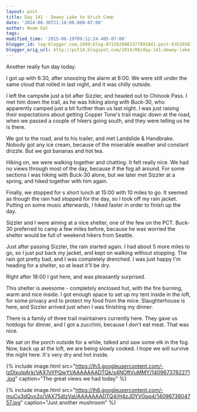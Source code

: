 ```yaml
---
layout: post
title: Day 141 - Dewey Lake to Urich Camp
date: '2014-08-30T21:16:00.000-07:00'
author: Noam Gal
tags:
modified_time: '2015-06-19T09:12:24.405-07:00'
blogger_id: tag:blogger.com,1999:blog-8715620883377891841.post-6352038166180633190
blogger_orig_url: http://pct14.blogspot.com/2014/08/day-141-dewey-lake-to-urich-camp.html
---
```

Another really fun day today.

I got up with 6:30, after snoozing the alarm at 6:00. We were still under the same cloud that rolled in last night, and it was chilly outside.

I left the campsite just a bit after Sizzler, and headed out to Chinook Pass. I met him down the trail, as he was hiking along with Buck-30, who apparently camped just a bit further than us last night. I was just raising their expectations about getting Copper Tone's trail magic down at the road, when we passed a couple of hikers going south, and they were telling us he is there.

We got to the road, and to his trailer, and met Landslide & Handbrake. Nobody got any ice cream, because of the miserable weather and constant drizzle. But we got bananas and hot tea.

Hiking on, we were walking together and chatting. It felt really nice. We had no views through most of the day, because if the fog all around. For some sections I was hiking with Buck-30 alone, but we later met Sizzler at a spring, and hiked together with him again.

Finally, we stopped for s short lunch at 15:00 with 10 miles to go. It seemed as though the rain had stopped for the day, so I took off my rain jacket. Putting on some music afterwards, I hiked faster in order to finish up the day.

Sizzler and I were aiming at a nice shelter, one of the few on the PCT. Buck-30 preferred to camp a few miles before, because he was worried the shelter would be full of weekend hikers from Seattle.

Just after passing Sizzler, the rain started again. I had about 5 more miles to go, so I just put back my jacket, and kept on walking without stopping. The rain got pretty bad, and I was completely drenched. I was just happy I'm heading for a shelter, so at least it'll be dry.

Right after 18:00 I got here, and was pleasantly surprised.

This shelter is awesome - completely enclosed hut, with the fire burning, warm and nice inside. I got enough space to set up my tent inside in the loft, for some privacy and to protect my food from the mice. Slaughterhouse is here, and Sizzler arrived just when I was finishing my dinner.

There is a family of three trail maintainers currently here. They gave us hotdogs for dinner, and I got a zucchini, because I don't eat meat. That was nice.

We sat on the porch outside for a while, talked and saw some elk in the fog. Now, back up at the loft, we are being slowly cooked. I hope we will survive the night here. It's very dry and hot inside.

{% include image.html src="https://lh3.googleusercontent.com/-IzDlxuIpArk/VAX7oYPQwYI/AAAAAAADTQk/s4NOftVuMMY/1409673782271.jpg" caption="The great views we had today" %}

{% include image.html src="https://lh6.googleusercontent.com/-muCu3dQvx2o/VAX75dIzVaI/AAAAAAADTQ4/H4zJDYVGpq4/1409673804757.jpg" caption="Just another mushroom" %}
